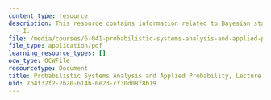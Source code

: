 ```yaml
---
content_type: resource
description: This resource contains information related to Bayesian statistical inference
  - I.
file: /media/courses/6-041-probabilistic-systems-analysis-and-applied-probability-fall-2010/7b4f32f22b20614b0e23cf30d08f8b19_MIT6_041F10_L21.pdf
file_type: application/pdf
learning_resource_types: []
ocw_type: OCWFile
resourcetype: Document
title: Probabilistic Systems Analysis and Applied Probability, Lecture 21
uid: 7b4f32f2-2b20-614b-0e23-cf30d08f8b19
---
```

